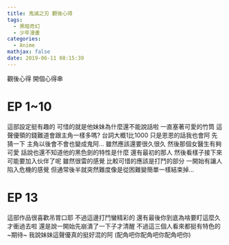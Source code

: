 ```yaml
---
title: 鬼滅之刃 觀後心得
tags:
  - 黑暗奇幻
  - 少年漫畫
categories:
  - Anime
mathjax: false
date: 2019-06-11 08:15:39
---
```


觀後心得
開個心得串
<!--more-->

# EP 1~10
這部設定挺有趣的 可惜的就是他妹妹為什麼還不能說話啦 一直塞著可愛的竹筒 這聲優領的錢難道會跟主角一樣多嗎? 台詞大概1比1000
只是恩恩的話我也會阿
先猜一下 主角以後會不會也變成鬼阿... 雖然應該還要很久很久
然後那個女醫生有夠可愛
話說也還不知道他的黑色劍的特性是什麼
還有最初的那人
然後看樣子接下來可能要加入伙伴了呢 雖然很雷的感覺
比較可惜的應該是打鬥的部分 一開始有讓人陷入危機的感覺 但通常後半就突然難度像是從困難變簡單一樣結束掉...

# EP 13
這部作品很喜歡吊胃口耶 不過這邊打鬥蠻精彩的
還有最後你到底為啥要盯這麼久才衝過去啦 還是說一開始先崩潰了一下子才清醒
不過這三個人看來都挺有特色的 ~期待~
我說妹妹這聲優真的挺好混的阿 (配角吧你配角吧你配角吧你)
